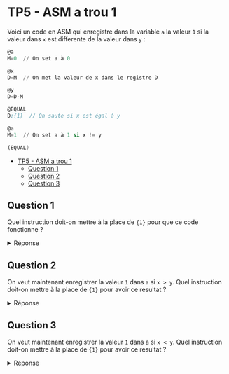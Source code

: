 # TP5 - ASM a trou 1

Voici un code en ASM qui enregistre dans la variable `a` la valeur `1` si la valeur dans `x` est differente de la valeur dans `y` :

```asm 
@a
M=0  // On set a à 0

@x
D=M  // On met la valeur de x dans le registre D

@y
D=D-M

@EQUAL
D;{1}  // On saute si x est égal à y

@a
M=1  // On set a à 1 si x != y

(EQUAL)
```

- [TP5 - ASM a trou 1](#tp5---asm-a-trou-1)
  - [Question 1](#question-1)
  - [Question 2](#question-2)
  - [Question 3](#question-3)


## Question 1

Quel instruction doit-on mettre à la place de `{1}` pour que ce code fonctionne ?


<details>
<summary>Réponse</summary>

`JEQ` - (Jump if Greater than or Equal to 0). Avec cette instruction, le saut est réalisé uniquement si le résultat du calcul fait par l’ALU est supérieur ou égal à 0.

</details>

## Question 2

On veut maintenant enregistrer la valeur `1` dans `a` si `x > y`. Quel instruction doit-on mettre à la place de `{1}` pour avoir ce resultat ?

<details>
<summary>Réponse</summary>

`JGT` - (Jump if Greater Than 0). Avec cette instruction, le saut est réalisé uniquement si le résultat du calcul fait par l’ALU est strictement positif.

</details>

## Question 3

On veut maintenant enregistrer la valeur `1` dans a si `x < y`. Quel instruction doit-on mettre à la place de `{1}` pour avoir ce resultat ?

<details>
<summary>Réponse</summary>

`JLT` - (Jump if Lower Than 0). Avec cette instruction, le saut est réalisé uniquement si le résultat du calcul fait par l’ALU est strictement inférieur à 0.

</details>

